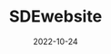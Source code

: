---
#kopieer dit templatebestand, plak het in content en vul op de juiste manier je eigen projectinformatie in.

date: 2022-10-24
title: "SDEwebsite"                   #kies een projecttitel met een unieke naam en noem je kopie van dit bestand hetzelfde.
naam: "Jan Koudijs"
opdrachtgever: "Rine le comte"
summary: "Dit is een mooiue samenvatting
ik hou van chinees!!!!!!!!!!!!!!!!!!!!!!!!!!!!!!!!!!!!!!!!!!!!!!!!"
tags: ["jaar2", "SDE"]                  #kies uit één of meer van deze tags: "jaar1", "jaar2", "jaar3", "jaar4", "BM", "PM", "SDE", "DIT",
afbeeldingen: /Jankoudijshoofd.bmp       #voeg afbeeldingen toe aan de content folder met het formaat: "projecttitel_1", "projecttitel_2" enzovoort.
youtube: E3xn7Y-_YNw                    #vul het gedeelte van de url in wat na "https://www.youtube.com/watch?v=" komt.
beschrijving: "HondHondHondHondHondHondHondHondHondHondHondHondHondHondHondHondHondHondHondHond
HondHondHondHondHondHondHedsdfdsfdsondHondHondHondHondHondHondHondHondHondHondHondHondHondHondHondHondHondHondHondHondHond
HondHondHondHondHondHondHondHondHondHondHond
HondHondHondHondHondHondHondHondHondHondHondHondHondHondHondHond
HondHondHondHondHondHondHondHondHondHondHondHondHondHondHondHondHondHond
HondHondHondHondHondHondHondHondHondHondHondHondHondHondHondHondHondHondHondHondHondHondHondHond
HondHondHondHondHondHondHondHondHbdvdvfdcbondHondHondHondHondHondHondHondHond
HondHondHondHondHondHondHondHondHondHondHondHondHond <br> br
HondHondHondHondHondHond
HondHondHondHondHondHondHond"

draft: false
---